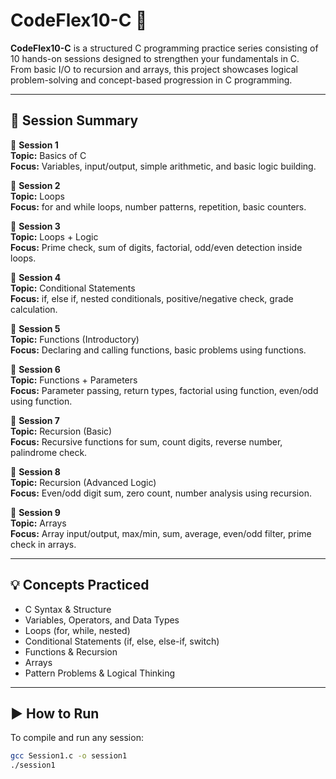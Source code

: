 # CodeFlex10-C 🔧

**CodeFlex10-C** is a structured C programming practice series consisting of 10 hands-on sessions designed to strengthen your fundamentals in C.  
From basic I/O to recursion and arrays, this project showcases logical problem-solving and concept-based progression in C programming.

---

## 📘 Session Summary

🔹 **Session 1**  
**Topic:** Basics of C  
**Focus:** Variables, input/output, simple arithmetic, and basic logic building.

🔹 **Session 2**  
**Topic:** Loops  
**Focus:** for and while loops, number patterns, repetition, basic counters.

🔹 **Session 3**  
**Topic:** Loops + Logic  
**Focus:** Prime check, sum of digits, factorial, odd/even detection inside loops.

🔹 **Session 4**  
**Topic:** Conditional Statements  
**Focus:** if, else if, nested conditionals, positive/negative check, grade calculation.

🔹 **Session 5**  
**Topic:** Functions (Introductory)  
**Focus:** Declaring and calling functions, basic problems using functions.

🔹 **Session 6**  
**Topic:** Functions + Parameters  
**Focus:** Parameter passing, return types, factorial using function, even/odd using function.

🔹 **Session 7**  
**Topic:** Recursion (Basic)  
**Focus:** Recursive functions for sum, count digits, reverse number, palindrome check.

🔹 **Session 8**  
**Topic:** Recursion (Advanced Logic)  
**Focus:** Even/odd digit sum, zero count, number analysis using recursion.

🔹 **Session 9**  
**Topic:** Arrays  
**Focus:** Array input/output, max/min, sum, average, even/odd filter, prime check in arrays.


---

## 💡 Concepts Practiced

- C Syntax & Structure  
- Variables, Operators, and Data Types  
- Loops (for, while, nested)  
- Conditional Statements (if, else, else-if, switch)  
- Functions & Recursion  
- Arrays  
- Pattern Problems & Logical Thinking

---

## ▶️ How to Run

To compile and run any session:

```bash
gcc Session1.c -o session1
./session1
